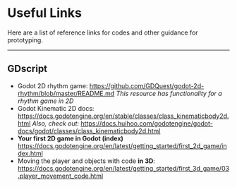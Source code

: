 # Useful Links
Here are a list of reference links for codes and other guidance for prototyping.

---

## GDscript
* Godot 2D rhythm game: <https://github.com/GDQuest/godot-2d-rhythm/blob/master/README.md> *This resource has functionality for a rhythm game in 2D*
* Godot Kinematic 2D docs: <https://docs.godotengine.org/en/stable/classes/class_kinematicbody2d.html> *Also, check out:* <https://docs.huihoo.com/godotengine/godot-docs/godot/classes/class_kinematicbody2d.html>
* **Your first 2D game in Godot (index)** <https://docs.godotengine.org/en/latest/getting_started/first_2d_game/index.html>
* Moving the player and objects with code **in 3D**: <https://docs.godotengine.org/en/latest/getting_started/first_3d_game/03.player_movement_code.html>